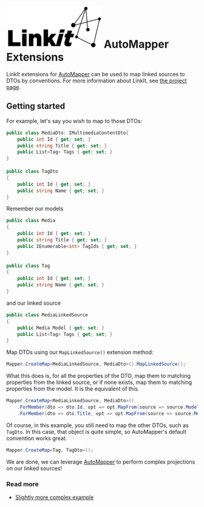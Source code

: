 ![LinkIt](logo.png "abc") AutoMapper Extensions
===============

LinkIt extensions for [AutoMapper](http://automapper.org/) can be used to map linked sources to DTOs by conventions. For more information about LinkIt, see [the project page](https://github.com/cbcrc/LinkIt).

Getting started
---------------

For example, let's say you wish to map to those DTOs:

```csharp
public class MediaDto: IMultimediaContentDto{
    public int Id { get; set; }
    public string Title { get; set; }
    public List<Tag> Tags { get; set; }
}

public class TagDto
{
    public int Id { get; set; }
    public string Name { get; set; }
}
```

Remember our models

```csharp
public class Media
{
    public int Id { get; set; }
    public string Title { get; set; }
    public IEnumerable<int> TagIds { get; set; }
}

public class Tag
{
    public int Id { get; set; }
    public string Name { get; set; }
}
```

and our linked source
```csharp
public class MediaLinkedSource
{
    public Media Model { get; set; }
    public List<Tag> Tags { get; set; }
}
```

Map DTOs using our `MapLinkedSource()` extension method:
```csharp
Mapper.CreateMap<MediaLinkedSource, MediaDto>().MapLinkedSource();
```

What this does is, for all the properties of the DTO, map them to matching properties from the linked source, or if none exists, map them to matching properties from the model. It is the equivalent of this.
```csharp
Mapper.CreateMap<MediaLinkedSource, MediaDto>()
    .ForMember(dto => dto.Id, opt => opt.MapFrom(source => source.Model.Id))
    .ForMember(dto => dto.Title, opt => opt.MapFrom(source => source.Model.Title))

```

Of course, in this example, you still need to map the other DTOs, such as `TagDto`. In this case, that object is quite simple, so AutoMapper's default convention works great.
```csharp
Mapper.CreateMap<Tag, TagDto>();
```
We are done, we can leverage [AutoMapper](http://automapper.org/) to perform complex projections on our linked sources!

### Read more
- [Slightly more complex example](slightly-more-complex-example.md)
